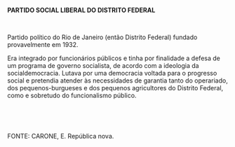 **PARTIDO SOCIAL LIBERAL DO DISTRITO FEDERAL**

 

Partido político do Rio de Janeiro (então Distrito Federal) fundado
provavelmente em 1932.

Era integrado por funcionários públicos e tinha por finalidade a defesa
de um programa de governo socialista, de acordo com a ideologia da
socialdemocracia. Lutava por uma democracia voltada para o progresso
social e pretendia atender às necessidades de garantia tanto do
operariado, dos pequenos-burgueses e dos pequenos agricultores do
Distrito Federal, como e sobretudo do funcionalismo público.

 

 

FONTE: CARONE, E. República nova.

 
